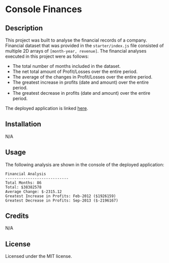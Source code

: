 # Console Finances

## Description

This project was built to analyse the financial records of a company. Financial dataset that was provided in the `starter/index.js` file consisted of multiple 2D arrays of `[month-year, revenue]`. The financial analyses executed in this project were as follows:

* The total number of months included in the dataset.
* The net total amount of Profit/Losses over the entire period.
* The average of the changes in Profit/Losses over the entire period.
* The greatest increase in profits (date and amount) over the entire period.
* The greatest decrease in profits (date and amount) over the entire period.

The deployed application is linked [here](https://kautharamin.github.io/Console-Finances/).

## Installation
N/A

## Usage
The following analysis are shown in the console of the deployed application:

```
Financial Analysis 
----------------------------
Total Months: 86
Total: $38382578
Average Change: $-2315.12
Greatest Increase in Profits: Feb-2012 ($1926159)
Greatest Decrease in Profits: Sep-2013 ($-2196167)
```
## Credits
N/A

## License
Licensed under the MIT license.
